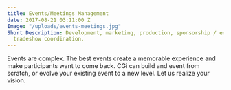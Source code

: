 ```yaml
---
title: Events/Meetings Management
date: 2017-08-21 03:11:00 Z
Image: "/uploads/events-meetings.jpg"
Short Description: Development, marketing, production, sponsorship / exhibition sales,
  tradeshow coordination.
---
```


Events are complex. The best events create a memorable experience and make participants want to come back. CGi can build and event from scratch, or evolve your existing event to a new level. Let us realize your vision.